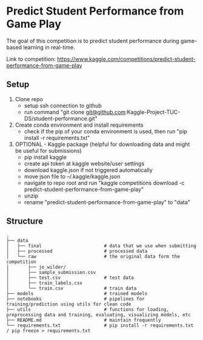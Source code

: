 # Predict Student Performance from Game Play
The goal of this competition is to predict student performance during game-based learning in real-time.

Link to competition:
https://www.kaggle.com/competitions/predict-student-performance-from-game-play

## Setup
1. Clone repo
    - setup ssh connection to github 
    - run command "git clone git@github.com:Kaggle-Project-TUC-DS/student-performance.git"
2. Create conda environment and install requirements
    - check if the pip of your conda environment is used, then run "pip install -r requirements.txt"
3. OPTIONAL - Kaggle package (helpful for downloading data and might be useful for submissions)
    - pip install kaggle
    - create api token at kaggle website/user settings
    - download kaggle.json if not triggered automatically
    - move json file to –/.kaggle/kaggle.json
    - navigate to repo root and run "kaggle competitions download -c predict-student-performance-from-game-play"
    - unzip 
    - rename "predict-student-performance-from-game-play" to "data" 

## Structure
    .
    ├── data   
    │   ├── final                       # data that we use when submitting
    │   ├── processed                   # processed data
    │   └── raw                         # the original data form the competition
    │       ├── jo_wilder/
    │       ├── sample_submission.csv
    │       ├── test.csv                # test data
    │       ├── train_labels.csv
    │       └── train.csv               # train data
    ├── models                          # trained models 
    ├── notebooks                       # pipelines for training/prediction using utils for clean code
    ├── utils                           # functions for loading, preprocessing data and training, evaluating, visualizing models, etc
    ├── README.md                       # maintain frequently
    └── requirements.txt                # pip install -r requirements.txt / pip freeze > requirements.txt

